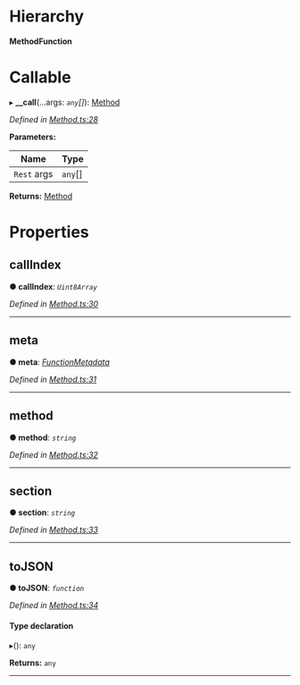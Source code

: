 

# Hierarchy

**MethodFunction**

# Callable
▸ **__call**(...args: *`any`[]*): [Method](../classes/_method_.method.md)

*Defined in [Method.ts:28](https://github.com/polkadot-js/api/blob/4a9069e/packages/types/src/Method.ts#L28)*

**Parameters:**

| Name | Type |
| ------ | ------ |
| `Rest` args | `any`[] |

**Returns:** [Method](../classes/_method_.method.md)

# Properties

<a id="callindex"></a>

##  callIndex

**● callIndex**: *`Uint8Array`*

*Defined in [Method.ts:30](https://github.com/polkadot-js/api/blob/4a9069e/packages/types/src/Method.ts#L30)*

___
<a id="meta"></a>

##  meta

**● meta**: *[FunctionMetadata](../classes/_metadata_modules_.functionmetadata.md)*

*Defined in [Method.ts:31](https://github.com/polkadot-js/api/blob/4a9069e/packages/types/src/Method.ts#L31)*

___
<a id="method"></a>

##  method

**● method**: *`string`*

*Defined in [Method.ts:32](https://github.com/polkadot-js/api/blob/4a9069e/packages/types/src/Method.ts#L32)*

___
<a id="section"></a>

##  section

**● section**: *`string`*

*Defined in [Method.ts:33](https://github.com/polkadot-js/api/blob/4a9069e/packages/types/src/Method.ts#L33)*

___
<a id="tojson"></a>

##  toJSON

**● toJSON**: *`function`*

*Defined in [Method.ts:34](https://github.com/polkadot-js/api/blob/4a9069e/packages/types/src/Method.ts#L34)*

#### Type declaration
▸(): `any`

**Returns:** `any`

___

